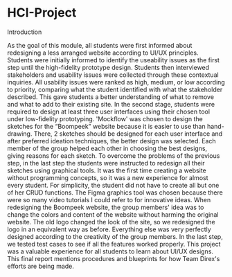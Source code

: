 # HCI-Project

Introduction  

As the goal of this module, all students were first informed about redesigning a less arranged website according to UI/UX principles. Students were initially informed to identify the useability issues as the first step until the high-fidelity prototype design. Students then interviewed stakeholders and usability issues were collected through these contextual inquiries. All usability issues were ranked as high, medium, or low according to priority, comparing what the student identified with what the stakeholder described. This gave students a better understanding of what to remove and what to add to their existing site. In the second stage, students were required to design at least three user interfaces using their chosen tool under low-fidelity prototyping. 'Mockflow' was chosen to design the sketches for the “Boompeek” website because it is easier to use than hand-drawing. There, 2 sketches should be designed for each user interface and after preferred ideation techniques, the better design was selected. Each member of the group helped each other in choosing the best designs, giving reasons for each sketch. To overcome the problems of the previous step, in the last step the students were instructed to redesign all their sketches using graphical tools. It was the first time creating a website without programming concepts, so it was a new experience for almost every student. For simplicity, the student did not have to create all but one of her CRUD functions. The Figma graphics tool was chosen because there were so many video tutorials I could refer to for innovative ideas. When redesigning the Boompeek website, the group members' idea was to change the colors and content of the website without harming the original website. The old logo changed the look of the site, so we redesigned the logo in an equivalent way as before. Everything else was very perfectly designed according to the creativity of the group members. In the last step, we tested test cases to see if all the features worked properly. This project was a valuable experience for all students to learn about UI/UX designs. This final report mentions procedures and blueprints for how Team Direx's efforts are being made. 
